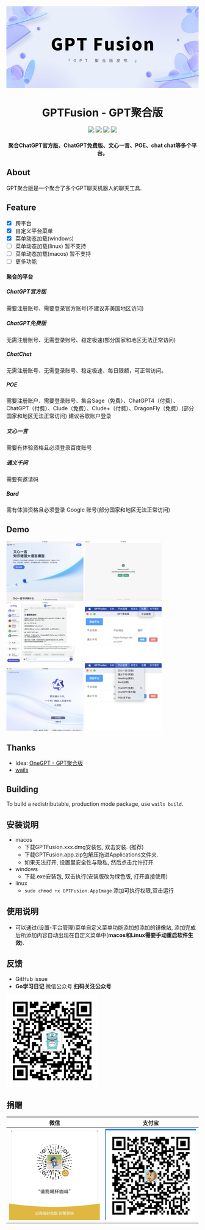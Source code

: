 
<div align="center">
    <img src="demo/GPT Fusion.png" alt="chatgpt"/>
    <h1>GPTFusion - GPT聚合版</h1>
    <div><img src="https://img.shields.io/badge/stable%20version-v0.3.3-blue.svg?style=flat"></img>
<img src="https://img.shields.io/badge/preview%20version-v0.4.0%20PREVIEW-orange.svg?style=flat"></img>
<img src="https://img.shields.io/badge/license-GPL%203.0-brightgreen.svg?style=flat"></img>
<img src="https://img.shields.io/badge/language-简体中文-brightgreen.svg?style=flat"></img></div>
    <h4>聚合ChatGPT官方版、ChatGPT免费版、文心一言、POE、chat chat等多个平台。</h4>
</div>

## About

GPT聚合版是一个聚合了多个GPT聊天机器人的聊天工具.

## Feature
- [x] 跨平台
- [x] 自定义平台菜单
- [x] 菜单动态加载(windows)
- [ ] 菜单动态加载(linux) 暂不支持
- [ ] 菜单动态加载(macos) 暂不支持
- [ ] 更多功能

#### 聚合的平台

##### ChatGPT官方版
需要注册账号、需要登录官方账号(不建议非美国地区访问)

##### ChatGPT免费版
无需注册账号、无需登录账号、稳定极速(部分国家和地区无法正常访问)

##### ChatChat
无需注册账号、无需登录账号、稳定极速、每日限额，可正常访问。

##### POE
需要注册账户、需要登录账号、集合Sage（免费）、ChatGPT4（付费）、ChatGPT（付费）、Clude（免费）、Clude+（付费）、DragonFly（免费）(部分国家和地区无法正常访问)
建议谷歌账户登录

##### 文心一言
需要有体验资格且必须登录百度账号

##### 通义千问
需要有邀请码

##### Bard
需有体验资格且必须登录 Google 账号(部分国家和地区无法正常访问)

## Demo
<div>
<img src="demo/baidu.png" width=40% alt="yiyan"/>
<img src="demo/gpt.png" width=40% alt="chatchat"/>
<img src="demo/poe.png" width=40% alt="poe"/>
<img src="demo/select.png" width=40% alt="平台选择"/>
<img src="demo/tongyi.png" width=40% alt="阿里"/>
<img src="demo/platforms.png" width=40% alt="阿里"/>
</div>

## Thanks

- Idea: [OneGPT - GPT聚合版](https://github.com/1595901624/gpt-aggregated-edition)
- [wails](https://github.com/wailsapp/wails)


## Building

To build a redistributable, production mode package, use `wails build`.

## 安装说明

- macos
  - 下载GPTFusion.xxx.dmg安装包, 双击安装. (推荐)
  - 下载GPTFusion.app.zip包解压拖进Applications文件夹.
  - 如果无法打开, 设置里安全性与隐私, 然后点击允许打开
- windows
  - 下载.exe安装包, 双击执行(安装版改为绿色版, 打开直接使用)
- linux
  - `sudo chmod +x GPTFusion.AppImage` 添加可执行权限,双击运行

## 使用说明

- 可以通过(设置-平台管理)菜单自定义菜单功能添加想添加的镜像站, 添加完成后所添加内容自动出现在自定义菜单中(**macos和Linux需要手动重启软件生效**).

## 反馈

- GitHub issue
- **Go学习日记** 微信公众号
**扫码关注公众号**
<img src="demo/gzh.jpg" height="240" />

## 捐赠

| 微信 | 支付宝 |
| --- | --- |
| <img src="demo/wechat.jpg" height="240" /> | <img src="demo/alipay.jpg" height="240" /> |